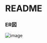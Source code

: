 # README
### ER図
![image](https://github.com/wahei628/ShareSuke/assets/139987339/26ca7edc-9802-49b9-9d69-3eb59bc3e025)
